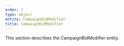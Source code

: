 ```yaml
---
order: 1
type: object
entity: CampaignBidModifier
title: CampaignBidModifier
---
```


This section describes the CampaignBidModifier entity.
